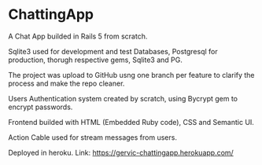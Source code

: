 <h1>ChattingApp</h1>

A Chat App builded in Rails 5 from scratch.

Sqlite3 used for development and test Databases, Postgresql for production, thorugh respective gems, Sqlite3 and PG.

The project was upload to GitHub usng one branch per feature to clarify the process and make the repo cleaner.

Users Authentication system created by scratch, using Bycrypt gem to encrypt passwords.

Frontend builded with HTML (Embedded Ruby code), CSS and Semantic UI.

Action Cable used for stream messages from users.

Deployed in heroku. Link: https://gervic-chattingapp.herokuapp.com/
